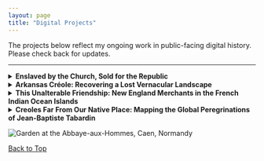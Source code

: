 ```yaml
---
layout: page
title: "Digital Projects"
---
```


The projects below reflect my ongoing work in public-facing digital history. Please check back for updates. 

---

<details>
<summary><strong>Enslaved by the Church, Sold for the Republic</strong></summary>

<p>
<img src="{{ site.baseurl }}/image3.png" alt="Victims of 1793, Reunion Island - screenshot 1" >  
<img src="{{ site.baseurl }}/image5.png" alt="Victims of 1793, Reunion Island - screenshot 2" >
</p>

<p>
When French revolutionaries seized the assets of the Catholic Church as "national property," the enslaved people living on those properties in the colonies were not spared. This first-of-its-kind interactive atlas documents all sites of slaveholding by Roman Catholic orders and congregations in the French colonial world and beyond. A separate digital narrative feature zooms in on what happened on Réunion Island in 1793, when an agent of the French Republic oversaw the final appraisals or auctions of 365 men, women, and children. Read "between the lines"—his detailed reports show glimpses of resistance by enslaved people and their allies as they intervened in the process to keep families united.
</p>

<p><strong>Explore:</strong></p>
<ul>
  <li><a href="https://gislabualr.maps.arcgis.com/apps/instant/sidebar/index.html?appid=e89b39a7dadf4f6fb5184b7c694f02ac">Map App</a></li>
  <li><a href="https://storymaps.arcgis.com/stories/68ea1822adba48acadb2848f40b29048">StoryMap Narrative (English)</a></li>
  <li><a href="https://storymaps.arcgis.com/stories/08351cc5814c4d6e9d1672145575b422">StoryMap Narrative (Français)</a></li>
  <li><a href="https://arcg.is/1SKG4u0">StoryMap Detail ("Les Ventes / 1793")</a></li>
</ul>

</details>

<details>
<summary><strong>Arkansas Créole: Recovering a Lost Vernacular Landscape</strong></summary>

<p>
<img src="{{ site.baseurl }}/image1.png" alt="Screenshot of Arkansas Creole Map" >
</p>

<p>
Map App Companion to <em>Arkansas Créole</em>. Click the points on the map to reveal the stories behind the place names.
</p>

<ul>
  <li><strong>Layers:</strong> Toggle layers via the "Layers" button.</li>
  <li><strong>Info:</strong> Click map points for information pop-ups on the left.</li>
  <li><strong>Search:</strong> Search the database of historic names, or locate contemporary geographical features using the search function.</li>
</ul>

<p>
This digital history project documents the contributions of French-speaking people to early Arkansas history and geography. It focuses on the diverse Creole community—composed of people of European, Indigenous, and African descent—that lived alongside the Ogahpah, Osage, and Caddo nations under French, Spanish, and early U.S. dominion. For generations, the “French period” of Arkansas history has been romanticized, whitewashed, and dismissed as inconsequential. This map recovers the people behind the placenames—especially rivers, bayous, and streams.
</p>

<p><strong>Explore:</strong></p>
<ul>
  <li><a href="https://gislabualr.maps.arcgis.com/apps/instant/sidebar/index.html?appid=274918c16c384b2eae7ead967f951336">Map App</a></li>
  <li><a href="https://storymaps.arcgis.com/stories/ab8d60a903104d4ba8e2f21e60602b5d">StoryMap Narrative</a></li>
</ul>

</details>

<details>
<summary><strong>This Unalterable Friendship: New England Merchants in the French Indian Ocean Islands</strong></summary>

<p>
<img src="{{ site.baseurl }}/image6.png" alt="Port Louis map screenshot 1" >  
<img src="{{ site.baseurl }}/image2.png" alt="Port Louis map screenshot 2" >
</p>

<p>
From 1786 to 1810, Boston was the top point of origin for ships calling at Port Louis, Mauritius. Why was this distant French island port such a draw for Yankee captains? This map-based overview explores the reasons—documenting American merchants in the French islands of the Indian Ocean. The French free trade zone, the U.S. consulate (1794), and a desire to bypass British markets helped spur this transoceanic connection.
</p>

<p>
The project also examines the ripple effects of the Haitian Revolution and France’s 1794 Abolition Decree. In 1796, American merchants supported a coup that expelled French commissioners enforcing abolition. Research supported by a Boston Athenaeum Library Fellowship from ASECS.
</p>

<p><strong>Explore:</strong></p>
<ul>
  <li><a href="https://storymaps.arcgis.com/stories/5a50f7f5c7824506a3256a0e8b496dcf">This Unalterable Friendship</a></li>
</ul>

</details>

<details>
<summary><strong>Creoles Far From Our Native Place: Mapping the Global Peregrinations of Jean-Baptiste Tabardin</strong></summary>

<p>
<img src="{{ site.baseurl }}/image4.png" alt="Tabardin Project Screenshot" >
</p>

<p>
Jean-Baptiste Tabardin, born to an enslaved mother in Mauritius, left behind an illustrated manuscript chronicling his voyages throughout the Indian and Atlantic Oceans during the French Revolutionary Wars. Over five voyages (1798–1811), often aboard privateering vessels, Tabardin reflected on race, religion, masculinity, slavery, and abolition.
</p>

<p>
This project traces Tabardin’s journeys through a global maritime world shaped by revolution. His memoir, now held at the Carnegie Library of Mauritius, is both intensely personal and historically rich.
</p>

<p><strong>Explore:</strong></p>
<ul>
  <li><a href="https://storymaps.arcgis.com/stories/a4727bb429634c28a27c7b217e345419">Creoles Far From Our Land</a></li>
</ul>

</details>


<p>
<img src="{{ site.baseurl }}/caen2.gif" alt="Garden at the Abbaye-aux-Hommes, Caen, Normandy">
</p>


<p><a href="#">Back to Top</a></p>
